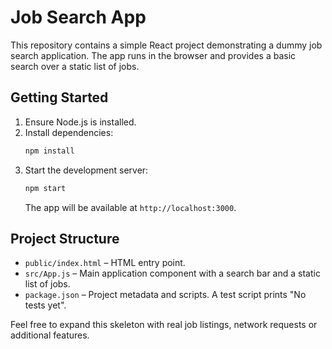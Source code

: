 # Job Search App

This repository contains a simple React project demonstrating a dummy job search application. The app runs in the browser and provides a basic search over a static list of jobs.

## Getting Started

1. Ensure Node.js is installed.
2. Install dependencies:
   ```bash
   npm install
   ```
3. Start the development server:
   ```bash
   npm start
   ```
   The app will be available at `http://localhost:3000`.

## Project Structure

- `public/index.html` – HTML entry point.
- `src/App.js` – Main application component with a search bar and a static list of jobs.
- `package.json` – Project metadata and scripts. A test script prints "No tests yet".

Feel free to expand this skeleton with real job listings, network requests or additional features.
